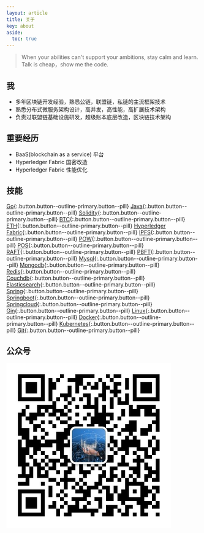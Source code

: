 ```yaml
---
layout: article
title: 关于
key: about
aside:
  toc: true
---
```


> When your abilities can't support your ambitions, stay calm and learn.    
> Talk is cheap，show me the code.  

## 我
* 多年区块链开发经验，熟悉公链，联盟链，私链的主流框架技术  
* 熟悉分布式微服务架构设计，高并发，高性能，高扩展技术架构  
* 负责过联盟链基础设施研发，超级账本底层改造，区块链技术架构  

## 重要经历 
- BaaS(blockchain as a service) 平台
- Hyperledger Fabric 国密改造
- Hyperledger Fabric 性能优化

## 技能

[Go](#){:.button.button--outline-primary.button--pill}
[Java](#){:.button.button--outline-primary.button--pill}
[Solidity](#){:.button.button--outline-primary.button--pill}
[BTC](#){:.button.button--outline-primary.button--pill}
[ETH](#){:.button.button--outline-primary.button--pill}
[Hyperledger Fabric](#){:.button.button--outline-primary.button--pill}
[IPFS](#){:.button.button--outline-primary.button--pill}
[POW](#){:.button.button--outline-primary.button--pill}
[POS](#){:.button.button--outline-primary.button--pill}
[RAFT](#){:.button.button--outline-primary.button--pill}
[PBFT](#){:.button.button--outline-primary.button--pill}
[Mysql](#){:.button.button--outline-primary.button--pill}
[Mongodb](#){:.button.button--outline-primary.button--pill}
[Redis](#){:.button.button--outline-primary.button--pill}
[Couchdb](#){:.button.button--outline-primary.button--pill}
[Elasticsearch](#){:.button.button--outline-primary.button--pill}
[Spring](#){:.button.button--outline-primary.button--pill}
[Springboot](#){:.button.button--outline-primary.button--pill}
[Springcloud](#){:.button.button--outline-primary.button--pill}
[Gin](#){:.button.button--outline-primary.button--pill}
[Linux](#){:.button.button--outline-primary.button--pill}
[Docker](#){:.button.button--outline-primary.button--pill}
[Kubernetes](#){:.button.button--outline-primary.button--pill}
[Git](#){:.button.button--outline-primary.button--pill}


## 公众号
![](assets/images/qrcode.jpg) 
